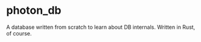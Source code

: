 photon_db
===
A database written from scratch to learn about DB internals. Written in Rust, of course.
